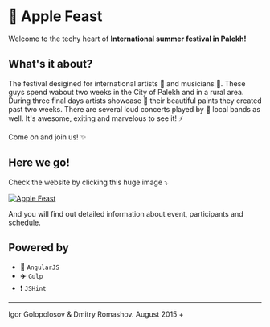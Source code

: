 # 🍏 Apple Feast

Welcome to the techy heart of **International summer festival in Palekh!**

## What's it about?

The festival desigined for international artists 🎨 and musicians 🎸.
These guys spend wabout two weeks in the City of Palekh and in a rural area.
During three final days artists showcase 🎂 their beautiful paints they created past two weeks.
There are several loud concerts played by 🎺 local bands as well. It's awesome, exiting and marvelous to see it! ⚡️

Come on and join us! ✨

## Here we go!

Check the website by clicking this huge image ⤵️

[![Apple Feast](http://fest.artpalekh.ru/tile-wide.png)](http://fest.artpalekh.ru/)

And you will find out detailed information about event, participants and schedule.

## Powered by
- 🔺 `AngularJS`
- ✈️ `Gulp`
- ❗️ `JSHint`

---

Igor Golopolosov & Dmitry Romashov. August 2015 +
